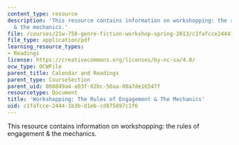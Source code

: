 ```yaml
---
content_type: resource
description: 'This resource contains information on workshopping: the rules of engagement
  & the mechanics.'
file: /courses/21w-758-genre-fiction-workshop-spring-2013/c1fafcce24441b3bd1ebcd875897c1f6_MIT21W_758S13_Workshopping.pdf
file_type: application/pdf
learning_resource_types:
- Readings
license: https://creativecommons.org/licenses/by-nc-sa/4.0/
ocw_type: OCWFile
parent_title: Calendar and Readings
parent_type: CourseSection
parent_uid: 080849a4-a03f-02bc-56aa-00a7de16547f
resourcetype: Document
title: 'Workshopping: The Rules of Engagement & The Mechanics'
uid: c1fafcce-2444-1b3b-d1eb-cd875897c1f6
---
```

This resource contains information on workshopping: the rules of engagement & the mechanics.